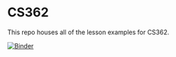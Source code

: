 # CS362
This repo houses all of the lesson examples for CS362.

[![Binder](https://mybinder.org/badge_logo.svg)](https://mybinder.org/v2/gh/c14kevincardenas/CS362/HEAD)
